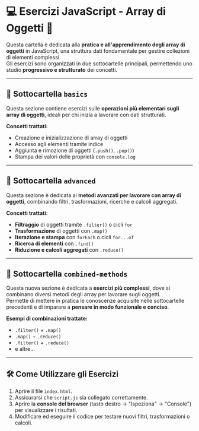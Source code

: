 # 💻 Esercizi JavaScript - Array di Oggetti 📄

Questa cartella è dedicata alla **pratica e all'apprendimento degli array di oggetti** in JavaScript, una struttura dati fondamentale per gestire collezioni di elementi complessi.           
Gli esercizi sono organizzati in due sottocartelle principali, permettendo uno studio **progressivo e strutturato** dei concetti.

---

## 🧩 Sottocartella `basics`

Questa sezione contiene esercizi sulle **operazioni più elementari sugli array di oggetti**, ideali per chi inizia a lavorare con dati strutturati.  

**Concetti trattati:**

- Creazione e inizializzazione di array di oggetti  
- Accesso agli elementi tramite indice  
- Aggiunta e rimozione di oggetti (`.push()`, `.pop()`)  
- Stampa dei valori delle proprietà con `console.log`  

---

## 🚀 Sottocartella `advanced`

Questa sezione è dedicata ai **metodi avanzati per lavorare con array di oggetti**, combinando filtri, trasformazioni, ricerche e calcoli aggregati.  

**Concetti trattati:**

- **Filtraggio** di oggetti tramite `.filter()` o cicli `for`  
- **Trasformazione** di oggetti con `.map()`  
- **Iterazione e stampa** con `forEach` o cicli `for...of`  
- **Ricerca di elementi** con `.find()`  
- **Riduzione e calcoli aggregati** con `.reduce()`  

---

## 🔗 Sottocartella `combined-methods`

Questa nuova sezione è dedicata a **esercizi più complessi**, dove si combinano diversi metodi degli array per lavorare sugli oggetti.  
Permette di mettere in pratica le conoscenze acquisite nelle sottocartelle precedenti e di imparare a **pensare in modo funzionale e conciso**.

**Esempi di combinazioni trattate:**

- `.filter()` + `.map()`  
- `.map()` + `.reduce()`  
- `.filter()` + `.reduce()`  
- e altre...

---

## 🛠️ Come Utilizzare gli Esercizi

1. Aprire il file `index.html`.  
2. Assicurarsi che `script.js` sia collegato correttamente.  
3. Aprire la **console del browser** (tasto destro → "Ispeziona" → "Console") per visualizzare i risultati.  
4. Modificare ed eseguire il codice per testare nuovi filtri, trasformazioni o calcoli.